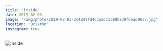 ```yaml
---
title: "inside"
date: 2019-02-03
image: "/img/photo/2019-02-03-3c43d9fd4dca1cd3688b939f6aac96d7.jpg"
location: "Brixton"
instagram: true
---
```


![inside](/img/photo/2019-02-03-3c43d9fd4dca1cd3688b939f6aac96d7.jpg)
